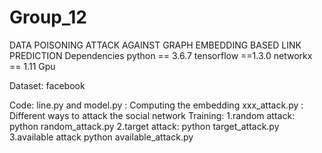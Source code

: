 # Group_12
DATA POISONING ATTACK AGAINST  GRAPH EMBEDDING BASED LINK PREDICTION
Dependencies
  python == 3.6.7
  tensorflow ==1.3.0
  networkx == 1.11
  Gpu

Dataset:
  facebook

Code:
  line.py  and model.py : Computing the embedding
  xxx_attack.py : Different ways to attack the social network 
Training:
 1.random attack:
    python random_attack.py
 2.target attack:
    python target_attack.py
 3.available attack
    python available_attack.py
